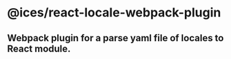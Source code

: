 # @ices/react-locale-webpack-plugin

## Webpack plugin for a parse yaml file of locales to React module.
